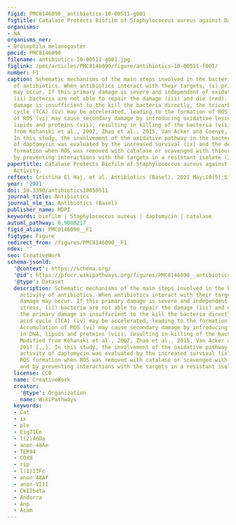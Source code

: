 ```yaml
---
figid: PMC8146090__antibiotics-10-00511-g001
figtitle: Catalase Protects Biofilm of Staphylococcus aureus against Daptomycin Activity
organisms:
- NA
organisms_ner:
- Drosophila melanogaster
pmcid: PMC8146090
filename: antibiotics-10-00511-g001.jpg
figlink: /pmc/articles/PMC8146090/figure/antibiotics-10-00511-f001/
number: F1
caption: Schematic mechanisms of the main steps involved in the bactericidal activity
  of antibiotics. When antibiotics interact with their targets, (i) primary damage
  may occur. If this primary damage is severe and independent of oxidative stress,
  (ii) bacteria are not able to repair the damage (iii) and die (red). If the primary
  damage is insufficient to the kill the bacteria directly, the tricarboxylic acid
  cycle (TCA) (iv) may be accelerated, leading to the formation of ROS (v). Accumulation
  of ROS (vi) may cause secondary damage by introducing oxidative lesions in DNA,
  lipids and proteins (vii), resulting in killing of the bacteria (viii). Modified
  from Kohanski et al., 2007, Zhao et al., 2015, Van Acker and Coenye, 2017 [,,].
  In this study, the involvement of the oxidative pathway in the bactericidal activity
  of daptomycin was evaluated by the increased survival (ix) and the decreased ROS
  formation when ROS was removed with catalase or scavenged with thiourea (vi) and
  by preventing interactions with the targets in a resistant isolate (i).
papertitle: Catalase Protects Biofilm of Staphylococcus aureus against Daptomycin
  Activity.
reftext: Cristina El Haj, et al. Antibiotics (Basel). 2021 May;10(5):511.
year: '2021'
doi: 10.3390/antibiotics10050511
journal_title: Antibiotics
journal_nlm_ta: Antibiotics (Basel)
publisher_name: MDPI
keywords: biofilm | Staphylococcus aureus | daptomycin | catalase
automl_pathway: 0.9088217
figid_alias: PMC8146090__F1
figtype: Figure
redirect_from: /figures/PMC8146090__F1
ndex: ''
seo: CreativeWork
schema-jsonld:
  '@context': https://schema.org/
  '@id': https://pfocr.wikipathways.org/figures/PMC8146090__antibiotics-10-00511-g001.html
  '@type': Dataset
  description: Schematic mechanisms of the main steps involved in the bactericidal
    activity of antibiotics. When antibiotics interact with their targets, (i) primary
    damage may occur. If this primary damage is severe and independent of oxidative
    stress, (ii) bacteria are not able to repair the damage (iii) and die (red). If
    the primary damage is insufficient to the kill the bacteria directly, the tricarboxylic
    acid cycle (TCA) (iv) may be accelerated, leading to the formation of ROS (v).
    Accumulation of ROS (vi) may cause secondary damage by introducing oxidative lesions
    in DNA, lipids and proteins (vii), resulting in killing of the bacteria (viii).
    Modified from Kohanski et al., 2007, Zhao et al., 2015, Van Acker and Coenye,
    2017 [,,]. In this study, the involvement of the oxidative pathway in the bactericidal
    activity of daptomycin was evaluated by the increased survival (ix) and the decreased
    ROS formation when ROS was removed with catalase or scavenged with thiourea (vi)
    and by preventing interactions with the targets in a resistant isolate (i).
  license: CC0
  name: CreativeWork
  creator:
    '@type': Organization
    name: WikiPathways
  keywords:
  - Cat
  - ix
  - ple
  - Eig71Ee
  - l(2)46Da
  - anon-48Ae
  - TER94
  - COX8
  - rip
  - l(1)13Fc
  - anon-48Af
  - anon-VIII
  - CkIIbeta
  - Andorra
  - Anp
  - Acam
---
```

